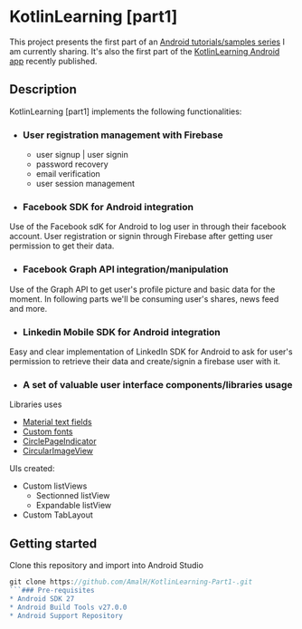 # KotlinLearning [part1]
This project presents the first part of an [Android tutorials/samples series](http://www.amalhichri.net) I am currently sharing.
It's also the first part of the [KotlinLearning Android app](http://www.amalhichri.net) recently published.

## Description

KotlinLearning [part1] implements the following functionalities:

* ### User registration management with Firebase
    * user signup | user signin
    * password recovery
    * email verification
    * user session management

* ### Facebook SDK for Android integration
Use of the Facebook sdK for Android to log user in through their facebook account.
User registration or signin through Firebase after getting user permission to get their data.


* ### Facebook Graph API integration/manipulation
Use of the Graph API to get user's profile picture and basic data for the moment.
In following parts we'll be consuming user's shares, news feed and more.

* ### Linkedin Mobile SDK for Android integration
Easy and clear implementation of LinkedIn SDK for Android to ask for user's permission to retrieve their data and create/signin a firebase user with it.

* ### A set of valuable user interface components/libraries usage
Libraries uses
* [Material text fields](https://github.com/rey5137/Material/wiki/Text-Field)
* [Custom fonts](https://github.com/chrisjenx/Calligraphy)
* [CirclePageIndicator](https://github.com/ongakuer/CircleIndicator)
* [CircularImageView](https://github.com/hdodenhof/CircleImageView)

UIs created:
* Custom listViews
    *  Sectionned listView
    *  Expandable listView
* Custom TabLayout

## Getting started
Clone this repository and import into Android Studio
```javascript
git clone https://github.com/AmalH/KotlinLearning-Part1-.git
```### Pre-requisites
* Android SDK 27
* Android Build Tools v27.0.0
* Android Support Repository